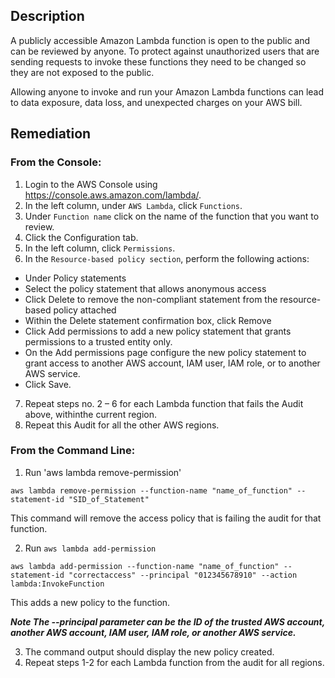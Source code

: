 ## Description

A publicly accessible Amazon Lambda function is open to the public and can be reviewed by anyone. To protect against unauthorized users that are sending requests to invoke these functions they need to be changed so they are not exposed to the public.

Allowing anyone to invoke and run your Amazon Lambda functions can lead to data exposure, data loss, and unexpected charges on your AWS bill.

## Remediation

### From the Console:

1. Login to the AWS Console using https://console.aws.amazon.com/lambda/.
2. In the left column, under `AWS Lambda`, click `Functions`.
3. Under `Function name` click on the name of the function that you want to review.
4. Click the Configuration tab.
5. In the left column, click `Permissions`.
6. In the `Resource-based policy section`, perform the following actions:
- Under Policy statements
- Select the policy statement that allows anonymous access
- Click Delete to remove the non-compliant statement from the resource-based policy attached
- Within the Delete statement confirmation box, click Remove
- Click Add permissions to add a new policy statement that grants permissions to a trusted entity only.
- On the Add permissions page configure the new policy statement to grant access to another AWS account, IAM user, IAM role, or to another AWS service.
- Click Save.
7. Repeat steps no. 2 – 6 for each Lambda function that fails the Audit above, withinthe current region.
8. Repeat this Audit for all the other AWS regions.

### From the Command Line:

1. Run 'aws lambda remove-permission'

```
aws lambda remove-permission --function-name "name_of_function" --statement-id "SID_of_Statement"
```

This command will remove the access policy that is failing the audit for that function.

2. Run `aws lambda add-permission`

```
aws lambda add-permission --function-name "name_of_function" --statement-id "correctaccess" --principal "012345678910" --action lambda:InvokeFunction
```

This adds a new policy to the function.

***Note The --principal parameter can be the ID of the trusted AWS account, another AWS account, IAM user, IAM role, or another AWS service.***

3. The command output should display the new policy created.
4. Repeat steps 1-2 for each Lambda function from the audit for all regions.